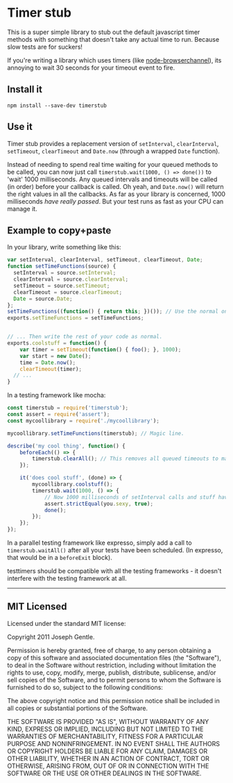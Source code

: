 # Timer stub

This is a super simple library to stub out the default javascript timer methods
with something that doesn't take any actual time to run. Because slow tests are
for suckers!

If you're writing a library which uses timers (like
    [node-browserchannel](https://github.com/josephg/node-browserchannel)), its
annoying to wait 30 seconds for your timeout event to fire.

## Install it

```
npm install --save-dev timerstub
```



## Use it

Timer stub provides a replacement version of `setInterval`, `clearInterval`,
`setTimeout`, `clearTimeout` and `Date.now` (through a wrapped `Date`
function).

Instead of needing to spend real time waiting for your queued methods to be
called, you can now just call `timerstub.wait(1000, () => done())` to 'wait' 1000
milliseconds. Any queued intervals and timeouts will be called (in order)
before your callback is called. Oh yeah, and `Date.now()` will return the
right values in all the callbacks. As far as your library is concerned, 1000
milliseconds *have really passed*. But your test runs as fast as your CPU can
manage it.


## Example to copy+paste

In your library, write something like this:

```javascript
var setInterval, clearInterval, setTimeout, clearTimeout, Date;
function setTimeFunctions(source) {
  setInterval = source.setInterval;
  clearInterval = source.clearInterval;
  setTimeout = source.setTimeout;
  clearTimeout = source.clearTimeout;
  Date = source.Date;
};
setTimeFunctions((function() { return this; })()); // Use the normal ones.
exports.setTimeFunctions = setTimeFunctions;


// ... Then write the rest of your code as normal.
exports.coolstuff = function() {
	var timer = setTimeout(function() { foo(); }, 1000);
	var start = new Date();
	time = Date.now();
	clearTimeout(timer);
  // ...
}
```

In a testing framework like mocha:

```javascript
const timerstub = require('timerstub');
const assert = require('assert');
const mycoollibrary = require('./mycoollibrary');

mycoollibrary.setTimeFunctions(timerstub); // Magic line.

describe('my cool thing', function() {
	beforeEach(() => {
		timerstub.clearAll(); // This removes all queued timeouts to make sure tests are isolated
	});

	it('does cool stuff', (done) => {
		mycoollibrary.coolstuff();
		timerstub.wait(1000, () => {
			// Now 1000 milliseconds of setInterval calls and stuff have run... instantly!
			assert.strictEqual(you.sexy, true);
			done();
		});
	});
});
```

In a parallel testing framework like expresso, simply add a call to
`timerstub.waitAll()` after all your tests have been scheduled. (In
expresso, that would be in a `beforeExit` block).

testtimers should be compatible with all the testing frameworks - it doesn't
interfere with the testing framework at all.


---

## MIT Licensed

Licensed under the standard MIT license:

Copyright 2011 Joseph Gentle.

Permission is hereby granted, free of charge, to any person obtaining a copy
of this software and associated documentation files (the "Software"), to deal
in the Software without restriction, including without limitation the rights
to use, copy, modify, merge, publish, distribute, sublicense, and/or sell
copies of the Software, and to permit persons to whom the Software is
furnished to do so, subject to the following conditions:

The above copyright notice and this permission notice shall be included in
all copies or substantial portions of the Software.

THE SOFTWARE IS PROVIDED "AS IS", WITHOUT WARRANTY OF ANY KIND, EXPRESS OR
IMPLIED, INCLUDING BUT NOT LIMITED TO THE WARRANTIES OF MERCHANTABILITY,
FITNESS FOR A PARTICULAR PURPOSE AND NONINFRINGEMENT. IN NO EVENT SHALL THE
AUTHORS OR COPYRIGHT HOLDERS BE LIABLE FOR ANY CLAIM, DAMAGES OR OTHER
LIABILITY, WHETHER IN AN ACTION OF CONTRACT, TORT OR OTHERWISE, ARISING FROM,
OUT OF OR IN CONNECTION WITH THE SOFTWARE OR THE USE OR OTHER DEALINGS IN
THE SOFTWARE.
